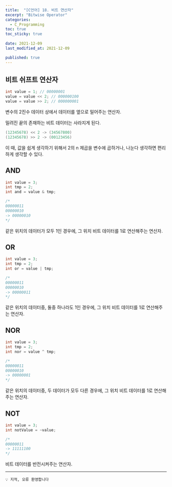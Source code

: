 ```yaml
---
title:  "[C언어] 18. 비트 연산자"
excerpt: "Bitwise Operator"
categories:
  - C_Programming
toc: true
toc_sticky: true
 
date: 2021-12-09
last_modified_at: 2021-12-09

published: true
---
```


## 비트 쉬프트 연산자

```c
int value = 1; // 00000001
value = value << 2; // 000000100
value = value >> 2; // 000000001
```

변수의 2진수 데이터 상에서 데이터를 옆으로 밀어주는 연산자.

밀려진 끝의 존재하는 비트 데이터는 사라지게 된다.

```c
(12345678) << 2 -> (34567800)
(12345678) >> 2 -> (00123456)
```

이 때, 값을 쉽게 생각하기 위해서 2의 n 제곱을 변수에 곱하거나, 나눈다 생각하면 편리하게 생각할 수 있다.

## AND

```c
int value = 3;
int tmp = 2;
int and = value & tmp;

/*
00000011
00000010
-> 00000010
*/
```

같은 위치의 데이터가 모두 1인 경우에, 그 위치 비트 데이터를 1로 연산해주는 연산자.

## OR

```c
int value = 3;
int tmp = 2;
int or = value | tmp;

/*
00000011
00000010
-> 00000011
*/
```

같은 위치의 데이터중, 둘중 하나라도 1인 경우에, 그 위치 비트 데이터를 1로 연산해주는 연산자.

## NOR

```c
int value = 3;
int tmp = 2;
int nor = value ^ tmp;

/*
00000011
00000010
-> 00000001
*/
```

같은 위치의 데이터중, 두 데이터가 모두 다른 경우에, 그 위치 비트 데이터를 1로 연산해주는 연산자.

## NOT

```c
int value = 3;
int notValue = ~value;

/*
00000011
-> 11111100
*/
```

비트 데이터를 반전시켜주는 연산자.

---
```
💡 지적, 오류 환영합니다
```